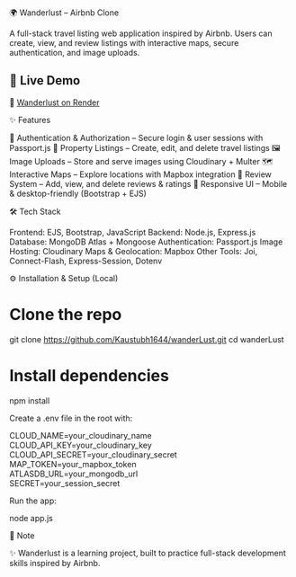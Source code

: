 🌍 Wanderlust – Airbnb Clone

A full-stack travel listing web application inspired by Airbnb.
Users can create, view, and review listings with interactive maps, secure authentication, and image uploads.

## 🚀 Live Demo  

🔗 [Wanderlust on Render](https://wanderlust-fawl.onrender.com/listings)


✨ Features

🔑 Authentication & Authorization – Secure login & user sessions with Passport.js
🏡 Property Listings – Create, edit, and delete travel listings
🖼️ Image Uploads – Store and serve images using Cloudinary + Multer
🗺️ Interactive Maps – Explore locations with Mapbox integration
💬 Review System – Add, view, and delete reviews & ratings
📱 Responsive UI – Mobile & desktop-friendly (Bootstrap + EJS)

🛠 Tech Stack

Frontend: EJS, Bootstrap, JavaScript
Backend: Node.js, Express.js
Database: MongoDB Atlas + Mongoose
Authentication: Passport.js
Image Hosting: Cloudinary
Maps & Geolocation: Mapbox
Other Tools: Joi, Connect-Flash, Express-Session, Dotenv

⚙️ Installation & Setup (Local)

# Clone the repo

git clone https://github.com/Kaustubh1644/wanderLust.git
cd wanderLust

# Install dependencies

npm install


Create a .env file in the root with:

CLOUD_NAME=your_cloudinary_name  
CLOUD_API_KEY=your_cloudinary_key  
CLOUD_API_SECRET=your_cloudinary_secret  
MAP_TOKEN=your_mapbox_token  
ATLASDB_URL=your_mongodb_url  
SECRET=your_session_secret  


Run the app:

node app.js

📌 Note

✨ Wanderlust is a learning project, built to practice full-stack development skills inspired by Airbnb.
